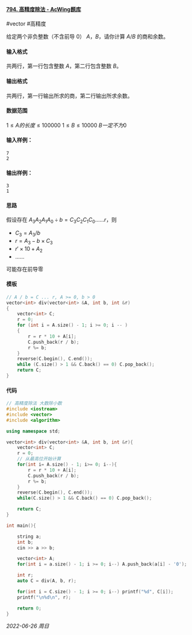 #### [794. 高精度除法 - AcWing题库](https://www.acwing.com/problem/content/796/)

#vector #高精度

给定两个非负整数（不含前导 $0$） $A，B$，请你计算 $A/B$ 的商和余数。

#### 输入格式

共两行，第一行包含整数 $A$，第二行包含整数 $B$。

#### 输出格式

共两行，第一行输出所求的商，第二行输出所求余数。

#### 数据范围

$1≤A的长度≤100000$
$1≤B≤10000$
$B 一定不为 0$

#### 输入样例：

```in
7
2
```

#### 输出样例：

```out
3
1
```

#### 思路

假设存在 $A_3A_2A_1A_0 \div b = C_3C_2C_1C_0 \dots\dots r$，则

- $C_3 = A_3 /b$
- $r = A_3 - b \times C_3$
- $r' \times10 + A_2$
- $\dots\dots$

可能存在前导零

#### 模板

```cpp
// A / b = C ... r, A >= 0, b > 0
vector<int> div(vector<int> &A, int b, int &r)
{
    vector<int> C;
    r = 0;
    for (int i = A.size() - 1; i >= 0; i -- )
    {
        r = r * 10 + A[i];
        C.push_back(r / b);
        r %= b;
    }
    reverse(C.begin(), C.end());
    while (C.size() > 1 && C.back() == 0) C.pop_back();
    return C;
}
```

#### 代码

```cpp
// 高精度除法 大数除小数
#include <iostream>
#include <vector>
#include <algorithm>

using namespace std;

vector<int> div(vector<int> &A, int b, int &r){
    vector<int> C;
    r = 0;
    // 从最高位开始计算
    for(int i= A.size() - 1; i>= 0; i--){
        r = r * 10 + A[i];
        C.push_back(r / b);
        r %= b;
    }
    reverse(C.begin(), C.end());
    while(C.size() > 1 && C.back() == 0) C.pop_back();

    return C;
}

int main(){

    string a;
    int b;
    cin >> a >> b;

    vector<int> A;
    for(int i = a.size() - 1; i >= 0; i--) A.push_back(a[i] - '0');

    int r;
    auto C = div(A, b, r);

    for(int i = C.size() - 1; i >= 0; i--) printf("%d", C[i]);
    printf("\n%d\n", r);

    return 0;
}
```


*2022-06-26 周日*
